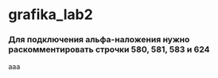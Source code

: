 # grafika_lab2
### Для подключения альфа-наложения нужно раскомментировать строчки 580, 581, 583 и 624
aaa